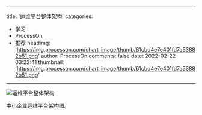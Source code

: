 
---
title: '运维平台整体架构'
categories: 
 - 学习
 - ProcessOn
 - 推荐
headimg: 'https://img.processon.com/chart_image/thumb/61cbd4e7e401fd7a53882b51.png'
author: ProcessOn
comments: false
date: 2022-02-22 03:22:41
thumbnail: 'https://img.processon.com/chart_image/thumb/61cbd4e7e401fd7a53882b51.png'
---

<div>   
<img class="thumb" alt="运维平台整体架构" src="https://img.processon.com/chart_image/thumb/61cbd4e7e401fd7a53882b51.png" referrerpolicy="no-referrer">
<p>中小企业运维平台架构图。</p>  
</div>
            